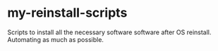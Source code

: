 # my-reinstall-scripts
Scripts to install all the necessary software software after OS reinstall. Automating as much as possible.

